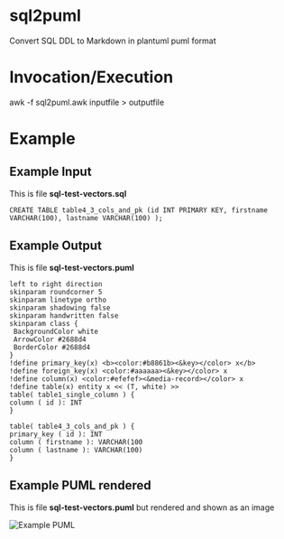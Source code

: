 # sql2puml
Convert SQL DDL to Markdown in plantuml puml format

# Invocation/Execution
awk -f sql2puml.awk inputfile > outputfile

# Example
## Example Input
This is file **sql-test-vectors.sql**
```
CREATE TABLE table4_3_cols_and_pk (id INT PRIMARY KEY, firstname VARCHAR(100), lastname VARCHAR(100) );
```

## Example Output
This is file **sql-test-vectors.puml**
```
left to right direction
skinparam roundcorner 5
skinparam linetype ortho
skinparam shadowing false
skinparam handwritten false
skinparam class {
 BackgroundColor white
 ArrowColor #2688d4
 BorderColor #2688d4
}
!define primary_key(x) <b><color:#b8861b><&key></color> x</b>
!define foreign_key(x) <color:#aaaaaa><&key></color> x
!define column(x) <color:#efefef><&media-record></color> x
!define table(x) entity x << (T, white) >>
table( table1_single_column ) { 
column ( id ): INT
}

table( table4_3_cols_and_pk ) { 
primary_key ( id ): INT
column ( firstname ): VARCHAR(100
column ( lastname ): VARCHAR(100)
}

```
## Example PUML rendered
This is file **sql-test-vectors.puml** but rendered and shown as an image


![Example PUML](http://www.plantuml.com/plantuml/proxy?cache=no&src=https://raw.githubusercontent.com/gbmav/sql2puml/master/sql-test-vectors.puml)


